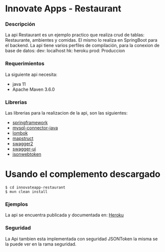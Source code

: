 # Innovate Apps - Restaurant

### Descripción
La api Restaurant es un ejemplo practico que realiza crud de tablas: 
Restaurante, ambientes y comidas. El mismo lo realiza en SpringBoot para el backend.
La api tiene varios perfiles de compilación, para la conexion de base de datos:
dev: localhost
hk: heroku
prod: Produccion
### Requerimientos
La siguiente api necesita:

* java 11
* Apache Maven 3.6.0

### Librerias
Las librerias para la realizacion de la api, son las siguientes:

* [springframework](https://spring.io/guides/gs/rest-service/)
* [mysql-connector-java](https://mvnrepository.com/artifact/mysql/mysql-connector-java)
* [lombok](https://mvnrepository.com/artifact/org.projectlombok/lombok)
* [mapstruct](https://mvnrepository.com/artifact/org.mapstruct/mapstruct)
* [swagger2](https://mvnrepository.com/artifact/io.springfox/springfox-swagger2)
* [swagger-ui](https://mvnrepository.com/artifact/io.springfox/springfox-swagger-ui)
* [jsonwebtoken](https://mvnrepository.com/artifact/io.jsonwebtoken/jjwt)



# Usando el complemento descargado

```
$ cd innovateapp-restaurant
$ mvn clean install
```

### Ejemplos
La api se encuentra publicada y documentada en:
[Heroku](https://innovateapps-restaurant.herokuapp.com/innovate-apps/api/swagger-ui.html)


### Seguridad
La Api tambien esta implementada con seguridad JSONToken la misma se la puede ver en la rama seguridad.